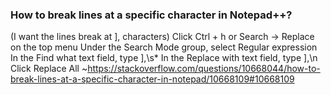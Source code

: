 ### How to break lines at a specific character in Notepad++?
(I want the lines break at ], characters)
Click Ctrl + h or Search -> Replace on the top menu
Under the Search Mode group, select Regular expression
In the Find what text field, type ],\s*
In the Replace with text field, type ],\n
Click Replace All
~https://stackoverflow.com/questions/10668044/how-to-break-lines-at-a-specific-character-in-notepad/10668109#10668109